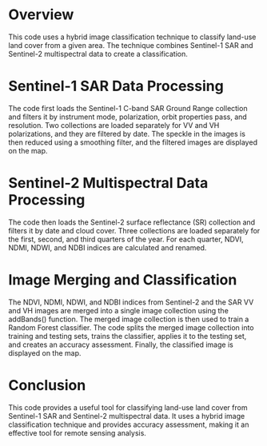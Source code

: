 # Overview
This code uses a hybrid image classification technique to classify land-use land cover from a given area. The technique combines Sentinel-1 SAR and Sentinel-2 multispectral data to create a classification.

# Sentinel-1 SAR Data Processing
The code first loads the Sentinel-1 C-band SAR Ground Range collection and filters it by instrument mode, polarization, orbit properties pass, and resolution. Two collections are loaded separately for VV and VH polarizations, and they are filtered by date. The speckle in the images is then reduced using a smoothing filter, and the filtered images are displayed on the map.

# Sentinel-2 Multispectral Data Processing
The code then loads the Sentinel-2 surface reflectance (SR) collection and filters it by date and cloud cover. Three collections are loaded separately for the first, second, and third quarters of the year. For each quarter, NDVI, NDMI, NDWI, and NDBI indices are calculated and renamed.

# Image Merging and Classification
The NDVI, NDMI, NDWI, and NDBI indices from Sentinel-2 and the SAR VV and VH images are merged into a single image collection using the addBands() function. The merged image collection is then used to train a Random Forest classifier. The code splits the merged image collection into training and testing sets, trains the classifier, applies it to the testing set, and creates an accuracy assessment. Finally, the classified image is displayed on the map.

# Conclusion
This code provides a useful tool for classifying land-use land cover from Sentinel-1 SAR and Sentinel-2 multispectral data. It uses a hybrid image classification technique and provides accuracy assessment, making it an effective tool for remote sensing analysis.